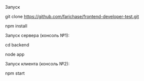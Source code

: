 Запуск 

git clone https://github.com/farichase/frontend-developer-test.git 

npm install

Запуск сервера (консоль №1): 

cd backend 

node app

Запуск клиента (консоль №2): 

npm start
